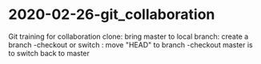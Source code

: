 # 2020-02-26-git_collaboration
Git training for collaboration
clone: bring master to local
branch: create a branch <name>
  -checkout <name> or switch <name>: move "HEAD" to branch
  -checkout master is to switch back to master
